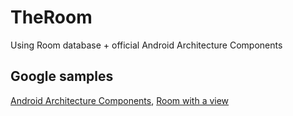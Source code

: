 # TheRoom
Using Room database + official Android Architecture Components

Google samples
--------------
[Android Architecture Components][1], [Room with a view][2]

[1]: https://github.com/googlesamples/android-architecture-components
[2]: https://github.com/googlecodelabs/android-room-with-a-view

